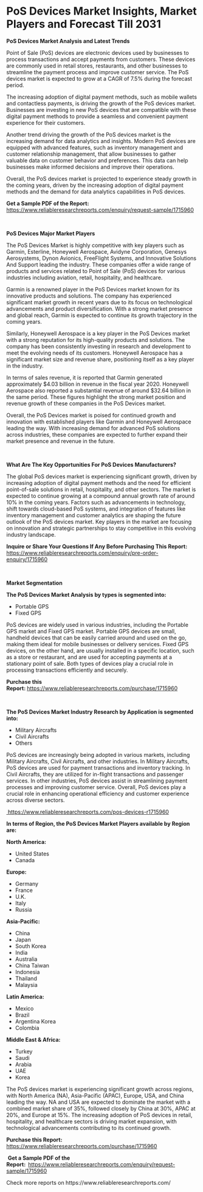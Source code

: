 <p><h1>PoS Devices Market Insights, Market Players and Forecast Till 2031</h1></p><p><strong>PoS Devices Market Analysis and Latest Trends</strong></p>
<p><p>Point of Sale (PoS) devices are electronic devices used by businesses to process transactions and accept payments from customers. These devices are commonly used in retail stores, restaurants, and other businesses to streamline the payment process and improve customer service. The PoS devices market is expected to grow at a CAGR of 7.5% during the forecast period.</p><p>The increasing adoption of digital payment methods, such as mobile wallets and contactless payments, is driving the growth of the PoS devices market. Businesses are investing in new PoS devices that are compatible with these digital payment methods to provide a seamless and convenient payment experience for their customers.</p><p>Another trend driving the growth of the PoS devices market is the increasing demand for data analytics and insights. Modern PoS devices are equipped with advanced features, such as inventory management and customer relationship management, that allow businesses to gather valuable data on customer behavior and preferences. This data can help businesses make informed decisions and improve their operations.</p><p>Overall, the PoS devices market is projected to experience steady growth in the coming years, driven by the increasing adoption of digital payment methods and the demand for data analytics capabilities in PoS devices.</p></p>
<p><strong>Get a Sample PDF of the Report:&nbsp;</strong> <a href="https://www.reliableresearchreports.com/enquiry/request-sample/1715960">https://www.reliableresearchreports.com/enquiry/request-sample/1715960</a></p>
<p>&nbsp;</p>
<p><strong>PoS Devices Major Market Players</strong></p>
<p><p>The PoS Devices Market is highly competitive with key players such as Garmin, Esterline, Honeywell Aerospace, Avidyne Corporation, Genesys Aerosystems, Dynon Avionics, FreeFlight Systems, and Innovative Solutions And Support leading the industry. These companies offer a wide range of products and services related to Point of Sale (PoS) devices for various industries including aviation, retail, hospitality, and healthcare.</p><p>Garmin is a renowned player in the PoS Devices market known for its innovative products and solutions. The company has experienced significant market growth in recent years due to its focus on technological advancements and product diversification. With a strong market presence and global reach, Garmin is expected to continue its growth trajectory in the coming years.</p><p>Similarly, Honeywell Aerospace is a key player in the PoS Devices market with a strong reputation for its high-quality products and solutions. The company has been consistently investing in research and development to meet the evolving needs of its customers. Honeywell Aerospace has a significant market size and revenue share, positioning itself as a key player in the industry.</p><p>In terms of sales revenue, it is reported that Garmin generated approximately $4.03 billion in revenue in the fiscal year 2020. Honeywell Aerospace also reported a substantial revenue of around $32.64 billion in the same period. These figures highlight the strong market position and revenue growth of these companies in the PoS Devices market.</p><p>Overall, the PoS Devices market is poised for continued growth and innovation with established players like Garmin and Honeywell Aerospace leading the way. With increasing demand for advanced PoS solutions across industries, these companies are expected to further expand their market presence and revenue in the future.</p></p>
<p>&nbsp;</p>
<p><strong>What Are The Key Opportunities For PoS Devices Manufacturers?</strong></p>
<p><p>The global PoS devices market is experiencing significant growth, driven by increasing adoption of digital payment methods and the need for efficient point-of-sale solutions in retail, hospitality, and other sectors. The market is expected to continue growing at a compound annual growth rate of around 10% in the coming years. Factors such as advancements in technology, shift towards cloud-based PoS systems, and integration of features like inventory management and customer analytics are shaping the future outlook of the PoS devices market. Key players in the market are focusing on innovation and strategic partnerships to stay competitive in this evolving industry landscape.</p></p>
<p><strong>Inquire or Share Your Questions If Any Before Purchasing This Report:</strong> <a href="https://www.reliableresearchreports.com/enquiry/pre-order-enquiry/1715960">https://www.reliableresearchreports.com/enquiry/pre-order-enquiry/1715960</a></p>
<p>&nbsp;</p>
<p><strong>Market Segmentation</strong></p>
<p><strong>The PoS Devices Market Analysis by types is segmented into:</strong></p>
<p><ul><li>Portable GPS</li><li>Fixed GPS</li></ul></p>
<p><p>PoS devices are widely used in various industries, including the Portable GPS market and Fixed GPS market. Portable GPS devices are small, handheld devices that can be easily carried around and used on the go, making them ideal for mobile businesses or delivery services. Fixed GPS devices, on the other hand, are usually installed in a specific location, such as a store or restaurant, and are used for accepting payments at a stationary point of sale. Both types of devices play a crucial role in processing transactions efficiently and securely.</p></p>
<p><strong>Purchase this Report:&nbsp;</strong><a href="https://www.reliableresearchreports.com/purchase/1715960">https://www.reliableresearchreports.com/purchase/1715960</a></p>
<p>&nbsp;</p>
<p><strong>The PoS Devices Market Industry Research by Application is segmented into:</strong></p>
<p><ul><li>Military Aircrafts</li><li>Civil Aircrafts</li><li>Others</li></ul></p>
<p><p>PoS devices are increasingly being adopted in various markets, including Military Aircrafts, Civil Aircrafts, and other industries. In Military Aircrafts, PoS devices are used for payment transactions and inventory tracking. In Civil Aircrafts, they are utilized for in-flight transactions and passenger services. In other industries, PoS devices assist in streamlining payment processes and improving customer service. Overall, PoS devices play a crucial role in enhancing operational efficiency and customer experience across diverse sectors.</p></p>
<p><a href="https://www.reliableresearchreports.com/pos-devices-r1715960">&nbsp;https://www.reliableresearchreports.com/pos-devices-r1715960</a></p>
<p><strong>In terms of Region, the PoS Devices Market Players available by Region are:</strong></p>
<p>
    <p> <strong> North America: </strong>
        <ul>
            <li>United States</li>
            <li>Canada</li>
        </ul>
        </p> 
    <p> <strong> Europe: </strong>
        <ul>
            <li>Germany</li>
            <li>France</li>
            <li>U.K.</li>
            <li>Italy</li>
            <li>Russia</li>
        </ul>
        </p> 
    <p> <strong> Asia-Pacific: </strong>
        <ul>
            <li>China</li>
            <li>Japan</li>
            <li>South Korea</li>
            <li>India</li>
            <li>Australia</li>
            <li>China Taiwan</li>
            <li>Indonesia</li>
            <li>Thailand</li>
            <li>Malaysia</li>
        </ul>
        </p> 
    <p> <strong> Latin America: </strong>
        <ul>
            <li>Mexico</li>
            <li>Brazil</li>
            <li>Argentina Korea</li>
            <li>Colombia</li>
        </ul>
        </p> 
    <p> <strong> Middle East & Africa: </strong>
        <ul>
            <li>Turkey</li>
            <li>Saudi</li>
            <li>Arabia</li>
            <li>UAE</li>
            <li>Korea</li>
        </ul>
    </p>
    </p>
<p><p>The PoS devices market is experiencing significant growth across regions, with North America (NA), Asia-Pacific (APAC), Europe, USA, and China leading the way. NA and USA are expected to dominate the market with a combined market share of 35%, followed closely by China at 30%, APAC at 20%, and Europe at 15%. The increasing adoption of PoS devices in retail, hospitality, and healthcare sectors is driving market expansion, with technological advancements contributing to its continued growth.</p></p>
<p><strong>Purchase this Report: </strong><a href="https://www.reliableresearchreports.com/purchase/1715960">https://www.reliableresearchreports.com/purchase/1715960</a></p>
<p>&nbsp;<strong>Get a Sample PDF of the Report:&nbsp;&nbsp;</strong><a href="https://www.reliableresearchreports.com/enquiry/request-sample/1715960">https://www.reliableresearchreports.com/enquiry/request-sample/1715960</a></p>
<p><strong></strong></p>
<p>Check more reports on https://www.reliableresearchreports.com/</p>